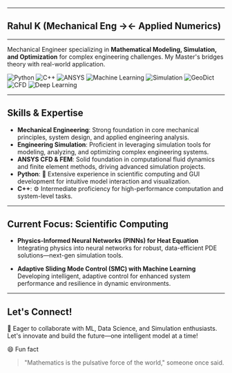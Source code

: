 
---
## Rahul K (Mechanical Eng →← Applied Numerics)  
---
Mechanical Engineer specializing in **Mathematical Modeling, Simulation, and Optimization** for complex engineering challenges. My Master's bridges theory with real-world application.


![Python](https://img.shields.io/badge/Python-3776AB?style=for-the-badge&logo=python&logoColor=white)
![C++](https://img.shields.io/badge/C++-00599C?style=for-the-badge&logo=c%2B%2B&logoColor=white)
![ANSYS](https://img.shields.io/badge/ANSYS-FFB71B?style=for-the-badge&logo=ansys&logoColor=black)
![Machine Learning](https://img.shields.io/badge/Machine%20Learning-FF6F00?style=for-the-badge&logo=tensorflow&logoColor=white)
![Simulation](https://img.shields.io/badge/Simulation-4CAF50?style=for-the-badge&logo=simulink&logoColor=white)
![GeoDict](https://img.shields.io/badge/GeoDict-1976D2?style=for-the-badge)
![CFD](https://img.shields.io/badge/CFD-0288D1?style=for-the-badge&logo=ansys&logoColor=black)
![Deep Learning](https://img.shields.io/badge/Deep%20Learning-673AB7?style=for-the-badge&logo=tensorflow&logoColor=white)


---

## Skills & Expertise

- **Mechanical Engineering**: Strong foundation in core mechanical principles, system design, and applied engineering analysis.
- **Engineering Simulation**: Proficient in leveraging simulation tools for modeling, analyzing, and optimizing complex engineering systems.
- **ANSYS CFD & FEM**: Solid foundation in computational fluid dynamics and finite element methods, driving advanced simulation projects.
- **Python**: 🐍 Extensive experience in scientific computing and GUI development for intuitive model interaction and visualization.
- **C++**: ⚙️ Intermediate proficiency for high-performance computation and system-level tasks.

---

## Current Focus: Scientific Computing 

- **Physics-Informed Neural Networks (PINNs) for Heat Equation**  
  Integrating physics into neural networks for robust, data-efficient PDE solutions—next-gen simulation tools.

- **Adaptive Sliding Mode Control (SMC) with Machine Learning**  
  Developing intelligent, adaptive control for enhanced system performance and resilience in dynamic environments.

---
## Let's Connect!

🤝 Eager to collaborate with ML, Data Science, and Simulation enthusiasts.  
Let's innovate and build the future—one intelligent model at a time!




😄 Fun fact
> "Mathematics is the pulsative force of the world," someone once said.
